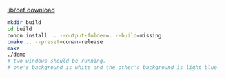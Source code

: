 
[lib/cef download](https://cef-builds.spotifycdn.com/index.html)

```bash
mkdir build
cd build
conon install .. --output-folder=. --build=missing
cmake .. --preset=conan-release
make
./demo
# two windows should be running.
# one's background is white and the other's background is light blue.
```